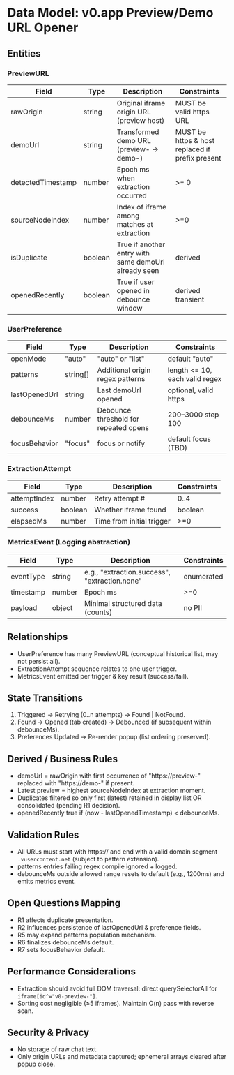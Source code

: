 # Data Model: v0.app Preview/Demo URL Opener

## Entities

### PreviewURL
| Field | Type | Description | Constraints |
|-------|------|-------------|-------------|
| rawOrigin | string | Original iframe origin URL (preview host) | MUST be valid https URL |
| demoUrl | string | Transformed demo URL (preview- → demo-) | MUST be https & host replaced if prefix present |
| detectedTimestamp | number | Epoch ms when extraction occurred | >= 0 |
| sourceNodeIndex | number | Index of iframe among matches at extraction | >=0 |
| isDuplicate | boolean | True if another entry with same demoUrl already seen | derived |
| openedRecently | boolean | True if user opened in debounce window | derived transient |

### UserPreference
| Field | Type | Description | Constraints |
|-------|------|-------------|-------------|
| openMode | "auto" | "auto" or "list" | default "auto" |
| patterns | string[] | Additional origin regex patterns | length <= 10, each valid regex |
| lastOpenedUrl | string | Last demoUrl opened | optional, valid https |
| debounceMs | number | Debounce threshold for repeated opens | 200–3000 step 100 |
| focusBehavior | "focus" | focus or notify | default focus (TBD) |

### ExtractionAttempt
| Field | Type | Description | Constraints |
|-------|------|-------------|-------------|
| attemptIndex | number | Retry attempt # | 0..4 |
| success | boolean | Whether iframe found | boolean |
| elapsedMs | number | Time from initial trigger | >=0 |

### MetricsEvent (Logging abstraction)
| Field | Type | Description | Constraints |
|-------|------|-------------|-------------|
| eventType | string | e.g., "extraction.success", "extraction.none" | enumerated |
| timestamp | number | Epoch ms | >=0 |
| payload | object | Minimal structured data (counts) | no PII |

## Relationships
- UserPreference has many PreviewURL (conceptual historical list, may not persist all).
- ExtractionAttempt sequence relates to one user trigger.
- MetricsEvent emitted per trigger & key result (success/fail).

## State Transitions
1. Triggered → Retrying (0..n attempts) → Found | NotFound.
2. Found → Opened (tab created) → Debounced (if subsequent within debounceMs).
3. Preferences Updated → Re-render popup (list ordering preserved).

## Derived / Business Rules
- demoUrl = rawOrigin with first occurrence of "https://preview-" replaced with "https://demo-" if present.
- Latest preview = highest sourceNodeIndex at extraction moment.
- Duplicates filtered so only first (latest) retained in display list OR consolidated (pending R1 decision).
- openedRecently true if (now - lastOpenedTimestamp) < debounceMs.

## Validation Rules
- All URLs must start with https:// and end with a valid domain segment `.vusercontent.net` (subject to pattern extension).
- patterns entries failing regex compile ignored + logged.
- debounceMs outside allowed range resets to default (e.g., 1200ms) and emits metrics event.

## Open Questions Mapping
- R1 affects duplicate presentation.
- R2 influences persistence of lastOpenedUrl & preference fields.
- R5 may expand patterns population mechanism.
- R6 finalizes debounceMs default.
- R7 sets focusBehavior default.

## Performance Considerations
- Extraction should avoid full DOM traversal: direct querySelectorAll for `iframe[id^="v0-preview-"]`.
- Sorting cost negligible (≤5 iframes). Maintain O(n) pass with reverse scan.

## Security & Privacy
- No storage of raw chat text.
- Only origin URLs and metadata captured; ephemeral arrays cleared after popup close.
